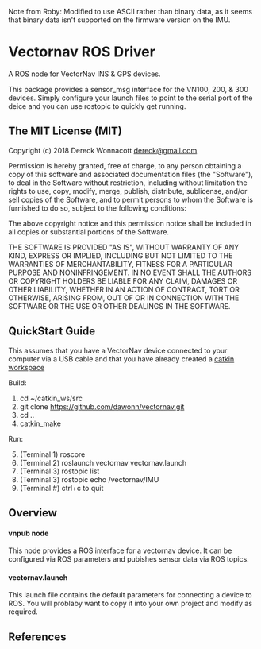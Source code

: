 Note from Roby: Modified to use ASCII rather than binary data, as it seems that binary data isn't supported on the firmware version on the IMU.

Vectornav ROS Driver
====================

A ROS node for VectorNav INS & GPS devices.

This package provides a sensor_msg interface for the VN100, 200, & 300 
devices. Simply configure your launch files to point to the serial port
of the deice and you can use rostopic to quickly get running.   



The MIT License (MIT)
----------------------

Copyright (c) 2018 Dereck Wonnacott <dereck@gmail.com>

Permission is hereby granted, free of charge, to any person obtaining a copy
of this software and associated documentation files (the "Software"), to deal
in the Software without restriction, including without limitation the rights
to use, copy, modify, merge, publish, distribute, sublicense, and/or sell
copies of the Software, and to permit persons to whom the Software is
furnished to do so, subject to the following conditions:

The above copyright notice and this permission notice shall be included in
all copies or substantial portions of the Software.

THE SOFTWARE IS PROVIDED "AS IS", WITHOUT WARRANTY OF ANY KIND, EXPRESS OR
IMPLIED, INCLUDING BUT NOT LIMITED TO THE WARRANTIES OF MERCHANTABILITY,
FITNESS FOR A PARTICULAR PURPOSE AND NONINFRINGEMENT. IN NO EVENT SHALL THE
AUTHORS OR COPYRIGHT HOLDERS BE LIABLE FOR ANY CLAIM, DAMAGES OR OTHER
LIABILITY, WHETHER IN AN ACTION OF CONTRACT, TORT OR OTHERWISE, ARISING FROM,
OUT OF OR IN CONNECTION WITH THE SOFTWARE OR THE USE OR OTHER DEALINGS IN
THE SOFTWARE.



QuickStart Guide
----------------

This assumes that you have a VectorNav device connected to your computer 
via a USB cable and that you have already created a [catkin workspace][2]

Build:

1. cd ~/catkin_ws/src
2. git clone https://github.com/dawonn/vectornav.git
3. cd ..
4. catkin_make


Run:

5. (Terminal 1) roscore
6. (Terminal 2) roslaunch vectornav vectornav.launch
7. (Terminal 3) rostopic list
8. (Terminal 3) rostopic echo /vectornav/IMU
9. (Terminal #) ctrl+c to quit



Overview 
--------

#### vnpub node

This node provides a ROS interface for a vectornav device. It can be configured
via ROS parameters and pubishes sensor data via ROS topics.


#### vectornav.launch

This launch file contains the default parameters for connecting a device to ROS.
You will problaby want to copy it into your own project and modify as required. 


References 
----------

[1]: http://www.vectornav.com/ "VectorNav"
[2]: http://wiki.ros.org/ROS/Tutorials/InstallingandConfiguringROSEnvironment "ROS Workspace Tutorial"





